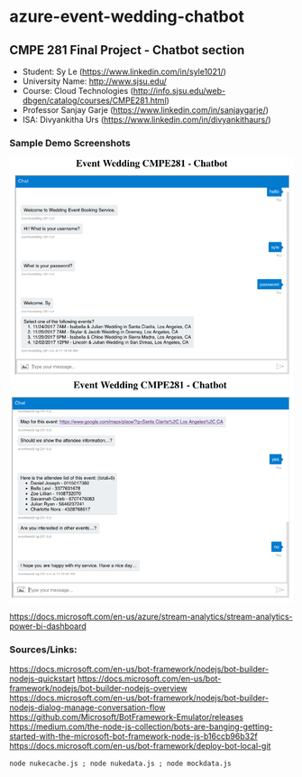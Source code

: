 # azure-event-wedding-chatbot
## CMPE 281 Final Project - Chatbot section
- Student: Sy Le (https://www.linkedin.com/in/syle1021/)
- University Name: http://www.sjsu.edu/
- Course: Cloud Technologies (http://info.sjsu.edu/web-dbgen/catalog/courses/CMPE281.html)
- Professor Sanjay Garje (https://www.linkedin.com/in/sanjaygarje/)
- ISA: Divyankitha Urs (https://www.linkedin.com/in/divyankithaurs/)



### Sample Demo Screenshots
![alt text](./images/1.png "Sample Screenshot")
![alt text](./images/2.png "Sample Screenshot")


https://docs.microsoft.com/en-us/azure/stream-analytics/stream-analytics-power-bi-dashboard


### Sources/Links:
https://docs.microsoft.com/en-us/bot-framework/nodejs/bot-builder-nodejs-quickstart
https://docs.microsoft.com/en-us/bot-framework/nodejs/bot-builder-nodejs-overview
https://docs.microsoft.com/en-us/bot-framework/nodejs/bot-builder-nodejs-dialog-manage-conversation-flow
https://github.com/Microsoft/BotFramework-Emulator/releases
https://medium.com/the-node-js-collection/bots-are-banging-getting-started-with-the-microsoft-bot-framework-node-js-b16ccb96b32f
https://docs.microsoft.com/en-us/bot-framework/deploy-bot-local-git




```
node nukecache.js ; node nukedata.js ; node mockdata.js
```
